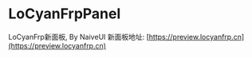 # LoCyanFrpPanel

LoCyanFrp新面板, By NaiveUI
新面板地址: [https://preview.locyanfrp.cn](https://preview.locyanfrp.cn)
<!-- 2023/01/27 by XiaMoHuaHuo_CN：shab Daiyangcheng 连README都写的稀巴烂 -->
